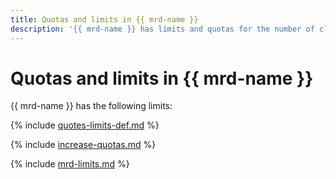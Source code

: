 ```yaml
---
title: Quotas and limits in {{ mrd-name }}
description: '{{ mrd-name }} has limits and quotas for the number of clusters, total number of processor cores for all database hosts, total amount of RAM for all database hosts, and total storage for all clusters per cloud. For more information about the service restrictions, read this article.'
---
```


# Quotas and limits in {{ mrd-name }}


{{ mrd-name }} has the following limits:

{% include [quotes-limits-def.md](../../_includes/quotes-limits-def.md) %}


{% include [increase-quotas.md](../../_includes/increase-quotas.md) %}


{% include [mrd-limits.md](../../_includes/mdb/mrd-limits.md) %}
